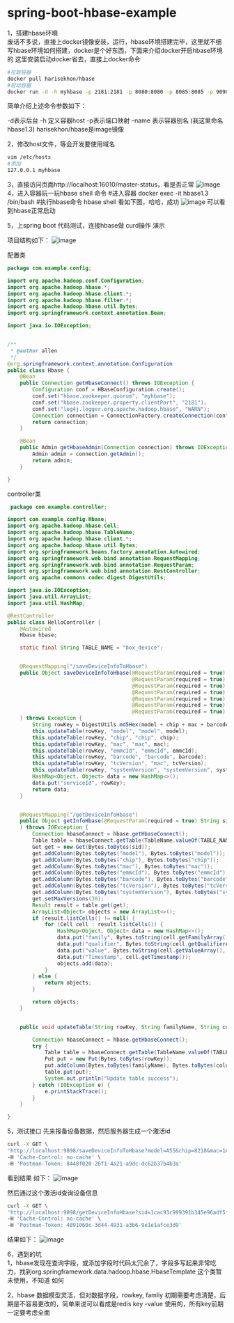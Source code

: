# spring-boot-hbase-example
1，搭建hbase环境   
      废话不多说，直接上docker镜像安装，运行，hbase环境搭建完毕，这里就不细写hbase环境如何搭建，docker是个好东西，下面来介绍docker开启hbase环境的
      这里安装启动docker省去，直接上docker命令
``` sh
#拉取容器
docker pull harisekhon/hbase
#启动容器
docker run -d -h myhbase -p 2181:2181 -p 8080:8080 -p 8085:8085 -p 9090:9090 -p 9095:9095 -p 16000:16000 -p 16010:16010 -p 16201:16201 -p 16301:16301 --name hbase1.3 harisekhon/hbase
```
简单介绍上述命令参数如下：

-d表示后台 
-h 定义容器host 
-p表示端口映射 
–name 表示容器别名 (我这里命名hbase1.3) 
harisekhon/hbase是image镜像

2，修改host文件，等会开发要使用域名
``` sh
vim /etc/hosts
#添加
127.0.0.1 myhbase 
```
3，直接访问页面http://localhost:16010/master-status，看是否正常
![image](https://github.com/tanwenliang/attachment/blob/master/spring-boot-hbase-example/image2018-7-4%2013_54_55.png.jpeg)
4，进入容器玩一玩hbase shell 命令
#进入容器
docker exec -it hbase1.3 /bin/bash
#执行hbase命令
hbase shell
看如下图，哈哈，成功
![image](https://github.com/tanwenliang/attachment/blob/master/spring-boot-hbase-example/image2018-7-4%2013_56_16.png.jpeg)
 可以看到hbase正常启动

5，上spring boot 代码测试，连接hbase做 curd操作 演示

项目结构如下：
![image](https://github.com/tanwenliang/attachment/blob/master/spring-boot-hbase-example/image2018-7-4%2013_57_51.png.jpeg)
 

配置类
``` java
package com.example.config;

import org.apache.hadoop.conf.Configuration;
import org.apache.hadoop.hbase.*;
import org.apache.hadoop.hbase.client.*;
import org.apache.hadoop.hbase.filter.*;
import org.apache.hadoop.hbase.util.Bytes;
import org.springframework.context.annotation.Bean;

import java.io.IOException;


/**
 * @author allen
 */
@org.springframework.context.annotation.Configuration
public class Hbase {
    @Bean
    public Connection getHbaseConnect() throws IOException {
        Configuration conf = HBaseConfiguration.create();
        conf.set("hbase.zookeeper.quorum", "myhbase");
        conf.set("hbase.zookeeper.property.clientPort", "2181");
        conf.set("log4j.logger.org.apache.hadoop.hbase", "WARN");
        Connection connection = ConnectionFactory.createConnection(conf);  //这里连接不考虑性能问题
        return connection;
    }

    @Bean
    public Admin getHbaseAdmin(Connection connection) throws IOException{
        Admin admin = connection.getAdmin();
        return admin;
    }

}
```
controller类

``` java
 package com.example.controller;

import com.example.config.Hbase;
import org.apache.hadoop.hbase.Cell;
import org.apache.hadoop.hbase.TableName;
import org.apache.hadoop.hbase.client.*;
import org.apache.hadoop.hbase.util.Bytes;
import org.springframework.beans.factory.annotation.Autowired;
import org.springframework.web.bind.annotation.RequestMapping;
import org.springframework.web.bind.annotation.RequestParam;
import org.springframework.web.bind.annotation.RestController;
import org.apache.commons.codec.digest.DigestUtils;

import java.io.IOException;
import java.util.ArrayList;
import java.util.HashMap;

@RestController
public class HelloController {
    @Autowired
    Hbase hbase;

    static final String TABLE_NAME = "box_device";


    @RequestMapping("/saveDeviceInfoToHbase")
    public Object saveDeviceInfoToHbase(@RequestParam(required = true) String model,
                                        @RequestParam(required = true) String chip,
                                        @RequestParam(required = true) String mac,
                                        @RequestParam(required = true) String emmcId,
                                        @RequestParam(required = true) String barcode,
                                        @RequestParam(required = true) String tcVersion,
                                        @RequestParam(required = true) String systemVersion
    ) throws Exception {
        String rowKey = DigestUtils.md5Hex(model + chip + mac + barcode + emmcId);
        this.updateTable(rowKey, "model", "model", model);
        this.updateTable(rowKey, "chip", "chip", chip);
        this.updateTable(rowKey, "mac", "mac", mac);
        this.updateTable(rowKey, "emmcId", "emmcId", emmcId);
        this.updateTable(rowKey, "barcode", "barcode", barcode);
        this.updateTable(rowKey, "tcVersion", "mac", tcVersion);
        this.updateTable(rowKey, "systemVersion", "systemVersion", systemVersion);
        HashMap<Object, Object> data = new HashMap<>();
        data.put("serviceId", rowKey);
        return data;
    }


    @RequestMapping("/getDeviceInfoHbase")
    public Object getInfoHbase(@RequestParam(required = true) String sid
    ) throws IOException {
        Connection hbaseConnect = hbase.getHbaseConnect();
        Table table = hbaseConnect.getTable(TableName.valueOf(TABLE_NAME));
        Get get = new Get(Bytes.toBytes(sid));
        get.addColumn(Bytes.toBytes("model"), Bytes.toBytes("model"));
        get.addColumn(Bytes.toBytes("chip"), Bytes.toBytes("chip"));
        get.addColumn(Bytes.toBytes("mac"), Bytes.toBytes("mac"));
        get.addColumn(Bytes.toBytes("emmcId"), Bytes.toBytes("emmcId"));
        get.addColumn(Bytes.toBytes("barcode"), Bytes.toBytes("barcode"));
        get.addColumn(Bytes.toBytes("tcVersion"), Bytes.toBytes("tcVersion"));
        get.addColumn(Bytes.toBytes("systemVersion"), Bytes.toBytes("systemVersion"));
        get.setMaxVersions(30);
        Result result = table.get(get);
        ArrayList<Object> objects = new ArrayList<>();
        if (result.listCells() != null) {
            for (Cell cell : result.listCells()) {
                HashMap<Object, Object> data = new HashMap<>();
                data.put("family", Bytes.toString(cell.getFamilyArray(), cell.getFamilyOffset(), cell.getFamilyLength()));
                data.put("qualifier", Bytes.toString(cell.getQualifierArray(), cell.getQualifierOffset(), cell.getQualifierLength()));
                data.put("value", Bytes.toString(cell.getValueArray(), cell.getValueOffset(), cell.getValueLength()));
                data.put("Timestamp", cell.getTimestamp());
                objects.add(data);
            }
        } else {
            return objects;
        }

        return objects;
    }


    public void updateTable(String rowKey, String familyName, String columnName, String value) throws Exception {

        Connection hbaseConnect = hbase.getHbaseConnect();
        try {
            Table table = hbaseConnect.getTable(TableName.valueOf(TABLE_NAME));
            Put put = new Put(Bytes.toBytes(rowKey));
            put.addColumn(Bytes.toBytes(familyName), Bytes.toBytes(columnName), Bytes.toBytes(value));
            table.put(put);
            System.out.println("Update table success");
        } catch (IOException e) {
            e.printStackTrace();
        }
    }

}
``` 

5，测试接口
先来报备设备数据，然后服务器生成一个激活id
``` sh
curl -X GET \
'http://localhost:9898/saveDeviceInfoToHbase?model=A55&chip=8218&mac=1ACDD123433&emmcId=00123423423423423423&barcode=A550-82123-231K-2342342&tcVersion=61023423&systemVersion=18234232' \
-H 'Cache-Control: no-cache' \
-H 'Postman-Token: 8448f020-26f1-4a21-a9dc-dc62b37b4b3a'
```
看到结果 如下：
![image](https://github.com/tanwenliang/attachment/blob/master/spring-boot-hbase-example/image2018-7-4%2014_1_33.png.jpeg)


然后通过这个激活id查询设备信息
``` sh
curl -X GET \
'http://localhost:9898/getDeviceInfoHbase?sid=1cac93c999391b345e96adf5ff5d0bae' \
-H 'Cache-Control: no-cache' \
-H 'Postman-Token: 4891060c-3d44-4931-a3b6-9e1e1afce3d9'
```
结果如下：
![image](https://github.com/tanwenliang/attachment/blob/master/spring-boot-hbase-example/image2018-7-4%2014_2_25.png.jpeg)


6，遇到的坑   
1，hbase发现在查询字段，或添加字段时代码太冗余了，字段多写起来非常吃力，找到org.springframework.data.hadoop.hbase.HbaseTemplate 这个类暂未使用，不知道 如何

2，hbase 数据模型灵活，但对数据字段，rowkey, famliy 初期需要考虑清楚，后期是不容易更改的，简单来说可以看成是redis key -value 使用的，所有key前期一定要考虑全面